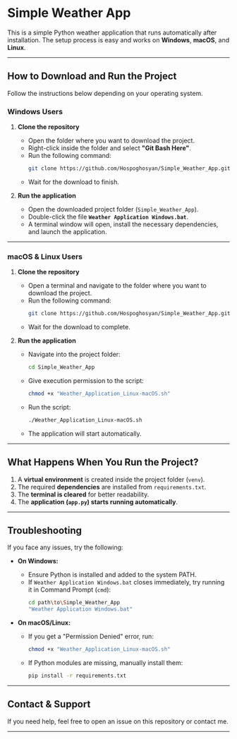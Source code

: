 # Simple Weather App

This is a simple Python weather application that runs automatically after installation. The setup process is easy and works on **Windows**, **macOS**, and **Linux**.

---

## **How to Download and Run the Project**
Follow the instructions below depending on your operating system.

### **Windows Users**
1. **Clone the repository**  
   - Open the folder where you want to download the project.  
   - Right-click inside the folder and select **"Git Bash Here"**.  
   - Run the following command:  
     ```bash
     git clone https://github.com/Hospoghosyan/Simple_Weather_App.git
     ```
   - Wait for the download to finish.

2. **Run the application**  
   - Open the downloaded project folder (`Simple_Weather_App`).  
   - Double-click the file **`Weather Application Windows.bat`**.  
   - A terminal window will open, install the necessary dependencies, and launch the application.  

---

### **macOS & Linux Users**
1. **Clone the repository**  
   - Open a terminal and navigate to the folder where you want to download the project.  
   - Run the following command:  
     ```bash
     git clone https://github.com/Hospoghosyan/Simple_Weather_App.git
     ```
   - Wait for the download to complete.

2. **Run the application**  
   - Navigate into the project folder:  
     ```bash
     cd Simple_Weather_App
     ```
   - Give execution permission to the script:  
     ```bash
     chmod +x "Weather_Application_Linux-macOS.sh"
     ```
   - Run the script:  
     ```bash
     ./Weather_Application_Linux-macOS.sh
     ```
   - The application will start automatically.

---

## **What Happens When You Run the Project?**
1. A **virtual environment** is created inside the project folder (`venv`).
2. The required **dependencies** are installed from `requirements.txt`.
3. The **terminal is cleared** for better readability.
4. The **application (`app.py`) starts running automatically**.

---

## **Troubleshooting**
If you face any issues, try the following:  
- **On Windows:**
  - Ensure Python is installed and added to the system PATH.
  - If `Weather Application Windows.bat` closes immediately, try running it in Command Prompt (`cmd`):
    ```bash
    cd path\to\Simple_Weather_App
    "Weather Application Windows.bat"
    ```
  
- **On macOS/Linux:**
  - If you get a "Permission Denied" error, run:
    ```bash
    chmod +x "Weather_Application_Linux-macOS.sh"
    ```
  - If Python modules are missing, manually install them:
    ```bash
    pip install -r requirements.txt
    ```

---

## **Contact & Support**
If you need help, feel free to open an issue on this repository or contact me.

---
